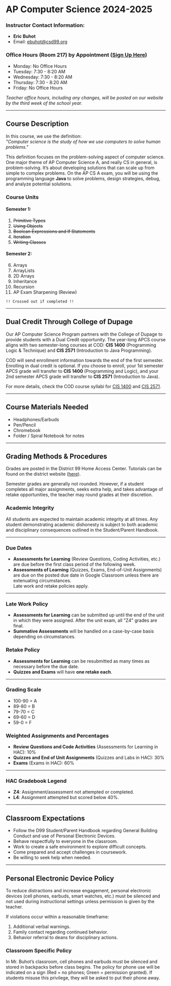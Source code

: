 # AP Computer Science 2024-2025

### Instructor Contact Information:
- **Eric Buhot**  
- Email: ebuhot@csd99.org

### Office Hours (Room 217) by Appointment ([Sign Up Here](https://forms.gle/93ahSJJhaWfzbsca9))
- Monday: No Office Hours      
- Tuesday: 7:30 - 8:20 AM  
- Wednesday: 7:30 - 8:20 AM  
- Thursday: 7:30 - 8:20 AM  
- Friday: No Office Hours

*Teacher office hours, including any changes, will be posted on our website by the third week of the school year.*

---

## Course Description

In this course, we use the definition:  
*"Computer science is the study of how we use computers to solve human problems."*  

This definition focuses on the problem-solving aspect of computer science. One major theme of AP Computer Science A, and really CS in general, is problem-solving. It’s about developing solutions that can scale up from simple to complex problems. On the AP CS A exam, you will be using the programming language **Java** to solve problems, design strategies, debug, and analyze potential solutions.

### Course Units

#### Semester 1:
1. ~~Primitive Types~~
2. ~~Using Objects~~  
3. ~~Boolean Expressions and If Statements~~  
4. ~~Iteration~~  
5. ~~Writing Classes~~  

#### Semester 2:
6. Arrays  
7. ArrayLists  
8. 2D Arrays  
9. Inheritance  
10. Recursion  
11. AP Exam Sharpening (Review)

``!! Crossed out if completed !!``

---

## Dual Credit Through College of Dupage

Our AP Computer Science Program partners with the College of Dupage to provide students with a Dual Credit opportunity. The year-long APCS course aligns with two semester-long courses at COD: **CIS 1400** (Programming Logic & Technique) and **CIS 2571** (Introduction to Java Programming). 

COD will send enrollment information towards the end of the first semester. Enrolling in dual credit is optional. If you choose to enroll, your 1st semester APCS grade will transfer to **CIS 1400** (Programming and Logic), and your 2nd semester APCS grade will transfer to **CIS 2571** (Introduction to Java).

For more details, check the COD course syllabi for [CIS 1400](https://docs.google.com/document/d/17470RXpNpyJXrVj8tS5XUeslnddu0kTxgPKYsY-ul8g/edit?usp=sharing) and [CIS 2571](https://docs.google.com/document/d/1tPQo49l3nnye9gi8NyshuexA_uc4bN7aeOXoc-6I0Wk/edit?usp=sharing).

---

## Course Materials Needed
- Headphones/Earbuds
- Pen/Pencil
- Chromebook
- Folder / Spiral Notebook for notes

---

## Grading Methods & Procedures

Grades are posted in the District 99 Home Access Center. Tutorials can be found on the district website ([here](https://www.csd99.org/departments/home-access-center)).  

Semester grades are generally not rounded. However, if a student completes all major assignments, seeks extra help, and takes advantage of retake opportunities, the teacher may round grades at their discretion.  

### Academic Integrity  
All students are expected to maintain academic integrity at all times. Any student demonstrating academic dishonesty is subject to both academic and disciplinary consequences outlined in the Student/Parent Handbook.

---

### Due Dates  
- **Assessments for Learning** (Review Questions, Coding Activities, etc.) are due before the first class period of the following week.
- **Assessments of Learning** (Quizzes, Exams, End-of-Unit Assignments) are due on the posted due date in Google Classroom unless there are extenuating circumstances.  
Late work and retake policies apply.

---

### Late Work Policy
- **Assessments for Learning** can be submitted up until the end of the unit in which they were assigned. After the unit exam, all "Z4" grades are final.
- **Summative Assessments** will be handled on a case-by-case basis depending on circumstances.

### Retake Policy
- **Assessments for Learning** can be resubmitted as many times as necessary before the due date.
- **Quizzes and Exams** will have **one retake each**.

---

### Grading Scale
- 100-90 = A
- 89-80 = B
- 79-70 = C
- 69-60 = D
- 59-0 = F

### Weighted Assignments and Percentages
- **Review Questions and Code Activities** (Assessments for Learning in HAC): 10%
- **Quizzes and End of Unit Assignments** (Quizzes and Labs in HAC): 30%
- **Exams** (Exams in HAC): 60%

---

### HAC Gradebook Legend
- **Z4**: Assignment/assessment not attempted or completed.
- **L4**: Assignment attempted but scored below 40%.

---

## Classroom Expectations
- Follow the D99 Student/Parent Handbook regarding General Building Conduct and use of Personal Electronic Devices.
- Behave respectfully to everyone in the classroom.
- Work to create a safe environment to explore difficult concepts.
- Come prepared and accept challenges in coursework.
- Be willing to seek help when needed.

---

## Personal Electronic Device Policy

To reduce distractions and increase engagement, personal electronic devices (cell phones, earbuds, smart watches, etc.) must be silenced and not used during instructional settings unless permission is given by the teacher.

If violations occur within a reasonable timeframe:
1. Additional verbal warnings.
2. Family contact regarding continued behavior.
3. Behavior referral to deans for disciplinary actions.

### Classroom Specific Policy
In Mr. Buhot’s classroom, cell phones and earbuds must be silenced and stored in backpacks before class begins. The policy for phone use will be indicated on a sign (Red = no phones; Green = permission granted). If students misuse this privilege, they will be asked to put their phone away.